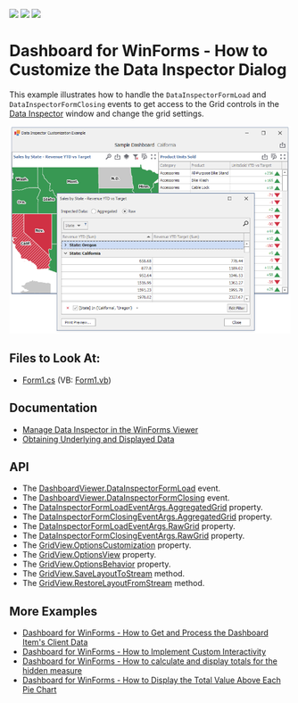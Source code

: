 <!-- default badges list -->
![](https://img.shields.io/endpoint?url=https://codecentral.devexpress.com/api/v1/VersionRange/213673772/19.2.1%2B)
[![](https://img.shields.io/badge/Open_in_DevExpress_Support_Center-FF7200?style=flat-square&logo=DevExpress&logoColor=white)](https://supportcenter.devexpress.com/ticket/details/T828295)
[![](https://img.shields.io/badge/📖_How_to_use_DevExpress_Examples-e9f6fc?style=flat-square)](https://docs.devexpress.com/GeneralInformation/403183)
<!-- default badges end -->
# Dashboard for WinForms - How to Customize the Data Inspector Dialog

This example illustrates how to handle the `DataInspectorFormLoad` and `DataInspectorFormClosing` events to get access to the Grid controls in the [Data Inspector](https://docs.devexpress.com/Dashboard/401194) window and change the grid settings.

![Dashboard for WinForms - Data Inspector Cuatomization](/images/screenshot.png)

## Files to Look At:

* [Form1.cs](./CS/Form1.cs) (VB: [Form1.vb](./VB/Form1.vb))

## Documentation

* [Manage Data Inspector in the WinForms Viewer](https://docs.devexpress.com/Dashboard/403975/winforms-dashboard/winforms-viewer/manage-data-inspector-in-win-forms-viewer)
* [Obtaining Underlying and Displayed Data](https://docs.devexpress.com/Dashboard/17269/creating-the-designer-and-viewer-applications/winforms-viewer/obtaining-underlying-and-displayed-data)

## API

* The [DashboardViewer.DataInspectorFormLoad](https://docs.devexpress.com/Dashboard/DevExpress.DashboardWin.DashboardViewer.DataInspectorFormLoad) event.
* The [DashboardViewer.DataInspectorFormClosing](https://docs.devexpress.com/Dashboard/DevExpress.DashboardWin.DashboardViewer.DataInspectorFormClosing) event.
* The [DataInspectorFormLoadEventArgs.AggregatedGrid](https://docs.devexpress.com/Dashboard/DevExpress.DashboardWin.DataInspectorFormLoadEventArgs.AggregatedGrid) property.
* The [DataInspectorFormClosingEventArgs.AggregatedGrid](https://docs.devexpress.com/Dashboard/DevExpress.DashboardWin.DataInspectorFormClosingEventArgs.AggregatedGrid) property.
* The [DataInspectorFormLoadEventArgs.RawGrid](https://docs.devexpress.com/Dashboard/DevExpress.DashboardWin.DataInspectorFormLoadEventArgs.RawGrid) property.
* The [DataInspectorFormClosingEventArgs.RawGrid](https://docs.devexpress.com/Dashboard/DevExpress.DashboardWin.DataInspectorFormClosingEventArgs.RawGrid) property.
* The [GridView.OptionsCustomization](https://docs.devexpress.com/WindowsForms/DevExpress.XtraGrid.Views.Grid.GridView.OptionsCustomization) property.
* The [GridView.OptionsView](https://docs.devexpress.com/WindowsForms/DevExpress.XtraGrid.Views.Grid.GridView.OptionsView) property.
* The [GridView.OptionsBehavior](https://docs.devexpress.com/WindowsForms/DevExpress.XtraGrid.Views.Grid.GridView.OptionsBehavior) property.
* The [GridView.SaveLayoutToStream](https://docs.devexpress.com/WindowsForms/DevExpress.XtraGrid.Views.Base.BaseView.SaveLayoutToStream(System.IO.Stream)) method.
* The [GridView.RestoreLayoutFromStream](https://docs.devexpress.com/WindowsForms/DevExpress.XtraGrid.Views.Base.BaseView.RestoreLayoutFromStream(System.IO.Stream)) method.

## More Examples

* [Dashboard for WinForms - How to Get and Process the Dashboard Item's Client Data](https://github.com/DevExpress-Examples/how-to-obtain-a-dashboard-items-client-data-in-the-winforms-viewer-t140553)
* [Dashboard for WinForms - How to Implement Custom Interactivity](https://github.com/DevExpress-Examples/how-to-add-custom-interactivity-to-a-dashboard-displayed-in-the-winforms-viewer-t189795)
* [Dashboard for WinForms - How to calculate and display totals for the hidden measure](https://github.com/DevExpress-Examples/winforms-dashboard-how-to-display-hidden-field-totals)
* [Dashboard for WinForms - How to Display the Total Value Above Each Pie Chart](https://github.com/DevExpress-Examples/how-to-display-the-total-value-above-each-pie-chart)

